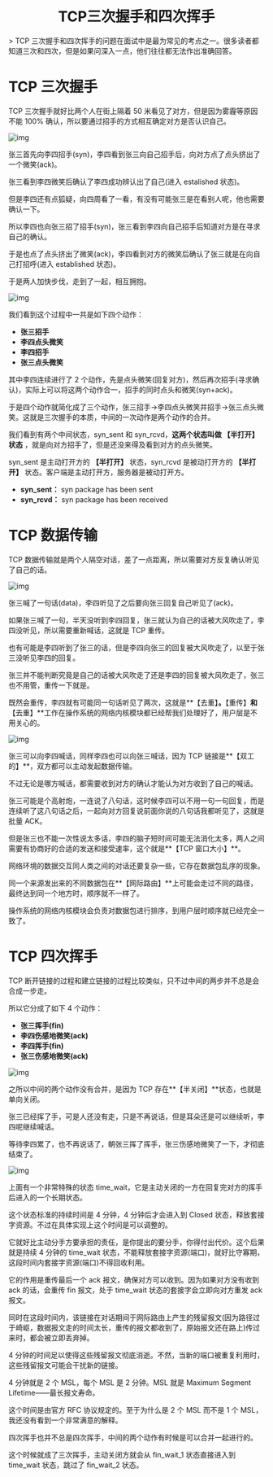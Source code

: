 <center><h1>TCP三次握手和四次挥手</h1></center>
> TCP 三次握手和四次挥手的问题在面试中是最为常见的考点之一。很多读者都知道三次和四次，但是如果问深入一点，他们往往都无法作出准确回答。 

#  TCP 三次握手

 TCP 三次握手就好比两个人在街上隔着 50 米看见了对方，但是因为雾霾等原因不能 100% 确认，所以要通过招手的方式相互确定对方是否认识自己。 

 ![img](TCP%E4%B8%89%E6%AC%A1%E6%8F%A1%E6%89%8B%E5%92%8C%E5%9B%9B%E6%AC%A1%E6%8C%A5%E6%89%8B.assets/640.gif)

张三首先向李四招手(syn)，李四看到张三向自己招手后，向对方点了点头挤出了一个微笑(ack)。

张三看到李四微笑后确认了李四成功辨认出了自己(进入 estalished 状态)。

但是李四还有点狐疑，向四周看了一看，有没有可能张三是在看别人呢，他也需要确认一下。

所以李四也向张三招了招手(syn)，张三看到李四向自己招手后知道对方是在寻求自己的确认。

于是也点了点头挤出了微笑(ack)，李四看到对方的微笑后确认了张三就是在向自己打招呼(进入 established 状态)。

于是两人加快步伐，走到了一起，相互拥抱。 

 ![img](TCP%E4%B8%89%E6%AC%A1%E6%8F%A1%E6%89%8B%E5%92%8C%E5%9B%9B%E6%AC%A1%E6%8C%A5%E6%89%8B.assets/640-1571975130958.gif)

 我们看到这个过程中一共是如下四个动作： 

- **张三招手**
- **李四点头微笑**
- **李四招手**
- **张三点头微笑**

 其中李四连续进行了 2 个动作，先是点头微笑(回复对方)，然后再次招手(寻求确认)，实际上可以将这两个动作合一，招手的同时点头和微笑(syn+ack)。

于是四个动作就简化成了三个动作，张三招手→李四点头微笑并招手→张三点头微笑。这就是三次握手的本质，中间的一次动作是两个动作的合并。

我们看到有两个中间状态，syn_sent 和 syn_rcvd，**这两个状态叫做 【半打开】 状态** ，就是向对方招手了，但是还没来得及看到对方的点头微笑。

syn_sent 是主动打开方的 **【半打开】** 状态，syn_rcvd 是被动打开方的 **【半打开】** 状态。客户端是主动打开方，服务器是被动打开方。

- **syn_sent：** syn package has been sent
- **syn_rcvd：** syn package has been received

#  TCP 数据传输

 TCP 数据传输就是两个人隔空对话，差了一点距离，所以需要对方反复确认听见了自己的话。 

 ![img](TCP%E4%B8%89%E6%AC%A1%E6%8F%A1%E6%89%8B%E5%92%8C%E5%9B%9B%E6%AC%A1%E6%8C%A5%E6%89%8B.assets/640-1571975188640.gif)

张三喊了一句话(data)，李四听见了之后要向张三回复自己听见了(ack)。

如果张三喊了一句，半天没听到李四回复，张三就认为自己的话被大风吹走了，李四没听见，所以需要重新喊话，这就是 TCP 重传。

也有可能是李四听到了张三的话，但是李四向张三的回复被大风吹走了，以至于张三没听见李四的回复。

张三并不能判断究竟是自己的话被大风吹走了还是李四的回复被大风吹走了，张三也不用管，重传一下就是。

既然会重传，李四就有可能同一句话听见了两次，这就是**【去重】**。**【重传】**和**【去重】**工作在操作系统的网络内核模块都已经帮我们处理好了，用户层是不用关心的。 

 ![img](TCP%E4%B8%89%E6%AC%A1%E6%8F%A1%E6%89%8B%E5%92%8C%E5%9B%9B%E6%AC%A1%E6%8C%A5%E6%89%8B.assets/640-1571975208914.gif)

张三可以向李四喊话，同样李四也可以向张三喊话，因为 TCP 链接是**【双工的】**，双方都可以主动发起数据传输。

不过无论是哪方喊话，都需要收到对方的确认才能认为对方收到了自己的喊话。

张三可能是个高射炮，一连说了八句话，这时候李四可以不用一句一句回复，而是连续听了这八句话之后，一起向对方回复说前面你说的八句话我都听见了，这就是批量 ACK。

但是张三也不能一次性说太多话，李四的脑子短时间可能无法消化太多，两人之间需要有协商好的合适的发送和接受速率，这个就是**【TCP 窗口大小】**。

网络环境的数据交互同人类之间的对话还要复杂一些，它存在数据包乱序的现象。

同一个来源发出来的不同数据包在**【网际路由】**上可能会走过不同的路径，最终达到同一个地方时，顺序就不一样了。

操作系统的网络内核模块会负责对数据包进行排序，到用户层时顺序就已经完全一致了。 

#  TCP 四次挥手 

TCP 断开链接的过程和建立链接的过程比较类似，只不过中间的两步并不总是会合成一步走。

所以它分成了如下 4 个动作：

- **张三挥手(fin)**
- **李四伤感地微笑(ack)**
- **李四挥手(fin)**
- **张三伤感地微笑(ack)**

 ![img](TCP%E4%B8%89%E6%AC%A1%E6%8F%A1%E6%89%8B%E5%92%8C%E5%9B%9B%E6%AC%A1%E6%8C%A5%E6%89%8B.assets/640-1571975246059.gif)

之所以中间的两个动作没有合并，是因为 TCP 存在**【半关闭】**状态，也就是单向关闭。

张三已经挥了手，可是人还没有走，只是不再说话，但是耳朵还是可以继续听，李四呢继续喊话。

等待李四累了，也不再说话了，朝张三挥了挥手，张三伤感地微笑了一下，才彻底结束了。 

 ![img](TCP%E4%B8%89%E6%AC%A1%E6%8F%A1%E6%89%8B%E5%92%8C%E5%9B%9B%E6%AC%A1%E6%8C%A5%E6%89%8B.assets/640-1571975259924.gif)

上面有一个非常特殊的状态 time_wait，它是主动关闭的一方在回复完对方的挥手后进入的一个长期状态。

这个状态标准的持续时间是 4 分钟，4 分钟后才会进入到 Closed 状态，释放套接字资源。不过在具体实现上这个时间是可以调整的。

它就好比主动分手方要承担的责任，是你提出的要分手，你得付出代价。这个后果就是持续 4 分钟的 time_wait 状态，不能释放套接字资源(端口)，就好比守寡期，这段时间内套接字资源(端口)不得回收利用。

它的作用是重传最后一个 ack 报文，确保对方可以收到。因为如果对方没有收到 ack 的话，会重传 fin 报文，处于 time_wait 状态的套接字会立即向对方重发 ack 报文。

同时在这段时间内，该链接在对话期间于网际路由上产生的残留报文(因为路径过于崎岖，数据报文走的时间太长，重传的报文都收到了，原始报文还在路上)传过来时，都会被立即丢弃掉。

4 分钟的时间足以使得这些残留报文彻底消逝。不然，当新的端口被重复利用时，这些残留报文可能会干扰新的链接。

4 分钟就是 2 个 MSL，每个 MSL 是 2 分钟。MSL 就是 Maximum Segment Lifetime——最长报文寿命。

这个时间是由官方 RFC 协议规定的。至于为什么是 2 个 MSL 而不是 1 个 MSL，我还没有看到一个非常满意的解释。

四次挥手也并不总是四次挥手，中间的两个动作有时候是可以合并一起进行的。

这个时候就成了三次挥手，主动关闭方就会从 fin_wait_1 状态直接进入到 time_wait 状态，跳过了 fin_wait_2 状态。 
